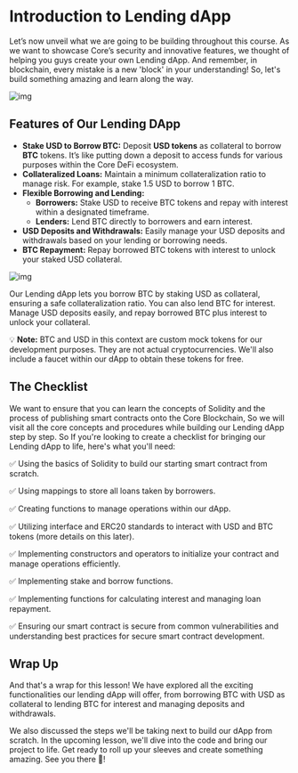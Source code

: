 # Introduction to Lending dApp

Let’s now unveil what we are going to be building throughout this course. As we want to showcase Core’s security and innovative features, we thought of helping you guys create your own Lending dApp. And remember, in blockchain, every mistake is a new 'block' in your understanding! So, let's build something amazing and learn along the way.

![img](https://github.com/0xmetaschool/Learning-Projects/blob/main/assests_for_all/Core%20C2%20assets%20-%20Start%20Building%20on%20Core/Core%20C2%20L6%20Image%201.gif?raw=true)

## Features of Our Lending DApp

- **Stake USD to Borrow BTC:** Deposit **USD tokens** as collateral to borrow **BTC** tokens. It’s like putting down a deposit to access funds for various purposes within the Core DeFi ecosystem.
- **Collateralized Loans:** Maintain a minimum collateralization ratio to manage risk. For example, stake 1.5 USD to borrow 1 BTC.
- **Flexible Borrowing and Lending:**
    - **Borrowers:** Stake USD to receive BTC tokens and repay with interest within a designated timeframe.
    - **Lenders:** Lend BTC directly to borrowers and earn interest.
- **USD Deposits and Withdrawals:** Easily manage your USD deposits and withdrawals based on your lending or borrowing needs.
- **BTC Repayment:** Repay borrowed BTC tokens with interest to unlock your staked USD collateral.

![img](https://github.com/0xmetaschool/Learning-Projects/blob/main/assests_for_all/Core%20C2%20assets%20-%20Start%20Building%20on%20Core/Core%20C2%20L6%20Image%202.gif?raw=true)

Our Lending dApp lets you borrow BTC by staking USD as collateral, ensuring a safe collateralization ratio. You can also lend BTC for interest. Manage USD deposits easily, and repay borrowed BTC plus interest to unlock your collateral.

💡 **Note:** BTC and USD in this context are custom mock tokens for our development purposes. They are not actual cryptocurrencies. We'll also include a faucet within our dApp to obtain these tokens for free.

## The Checklist

We want to ensure that you can learn the concepts of Solidity and the process of publishing smart contracts onto the Core Blockchain, So we will visit all the core concepts and procedures while building our Lending dApp step by step. So If you're looking to create a checklist for bringing our Lending dApp to life, here's what you'll need:

✅ Using the basics of Solidity to build our starting smart contract from scratch.

✅ Using mappings to store all loans taken by borrowers.

✅ Creating functions to manage operations within our dApp.

✅ Utilizing interface and ERC20 standards to interact with USD and BTC tokens (more details on this later).

✅ Implementing constructors and operators to initialize your contract and manage operations efficiently.

✅ Implementing stake and borrow functions.

✅ Implementing functions for calculating interest and managing loan repayment.

✅ Ensuring our smart contract is secure from common vulnerabilities and understanding best practices for secure smart contract development.

## Wrap Up

And that's a wrap for this lesson! We have explored all the exciting functionalities our lending dApp will offer, from borrowing BTC with USD as collateral to lending BTC for interest and managing deposits and withdrawals.

We also discussed the steps we'll be taking next to build our dApp from scratch. In the upcoming lesson, we'll dive into the code and bring our project to life. Get ready to roll up your sleeves and create something amazing. See you there 🫡!